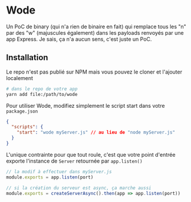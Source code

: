 # Wode

Un PoC de binary (qui n'a rien de binaire en fait) qui remplace tous les "n" par des "w" (majuscules également) dans les payloads renvoyés par une app Express. Je sais, ça n'a aucun sens, c'est juste un PoC.

## Installation

Le repo n'est pas publié sur NPM mais vous pouvez le cloner et l'ajouter localement

```bash
# dans le repo de votre app
yarn add file:/path/to/wode
```

Pour utiliser Wode, modifiez simplement le script start dans votre `package.json`

```json
{
  "scripts": {
    "start": "wode myServer.js" // au lieu de "node myServer.js"
  }
}
```

L'unique contrainte pour que tout roule, c'est que votre point d'entrée exporte l'instance de `Server` retournée par `app.listen()`

```js
// la modif à effectuer dans myServer.js
module.exports = app.listen(port)

// si la création du serveur est async, ça marche aussi
module.exports = createServerAsync().then(app => app.listen(port))

```

